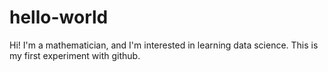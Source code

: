 # hello-world
Hi!  I'm a mathematician, and I'm interested in learning data science.  This is my first experiment with github. 
